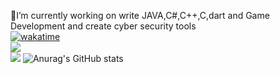 
🔭I’m currently working on write JAVA,C#,C++,C,dart and Game Development and create cyber security tools<br>
[![wakatime](https://wakatime.com/badge/user/50021905-9972-4729-9e78-2a54336f38b4.svg)](https://wakatime.com/@50021905-9972-4729-9e78-2a54336f38b4)<br/>
[![](https://visitcount.itsvg.in/api?id=Kaanirmak&icon=2&color=6)](https://visitcount.itsvg.in)<br/>
![](https://github-readme-stats.vercel.app/api?username=kaanirmak&theme=dark&hide_border=false&include_all_commits=true&count_private=True)
![Anurag's GitHub stats](https://github-readme-stats.vercel.app/api?username=kaanirmak&show_icons=true&theme=radical)



